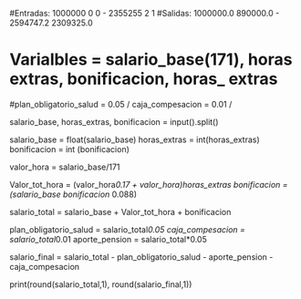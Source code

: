
#Entradas: 1000000 0 0              -   2355255 2 1
#Salidas: 1000000.0 890000.0        -   2594747.2 2309325.0
# Varialbles = salario_base(171), horas extras, bonificacion, horas_ extras
#plan_obligatorio_salud = 0.05 / caja_compesacion = 0.01 / 

salario_base, horas_extras, bonificacion = input().split()

salario_base = float(salario_base)
horas_extras = int(horas_extras)
bonificacion = int (bonificacion)

valor_hora  = salario_base/171

Valor_tot_hora = (valor_hora*0.17 + valor_hora)*horas_extras 
bonificacion = (salario_base* bonificacion* 0.088) 

salario_total = salario_base + Valor_tot_hora + bonificacion

plan_obligatorio_salud = salario_total*0.05
caja_compesacion = salario_total*0.01
aporte_pension = salario_total*0.05 

salario_final = salario_total - plan_obligatorio_salud - aporte_pension - caja_compesacion

print(round(salario_total,1), round(salario_final,1))
